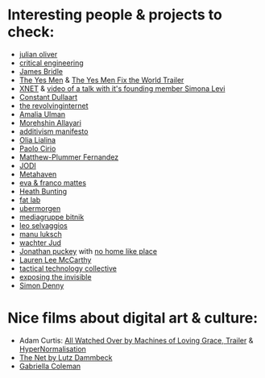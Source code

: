 # Interesting people & projects to check:

- [julian oliver](https://julianoliver.com/output/)
- [critical engineering](https://criticalengineering.org/en)
- [James Bridle](https://jamesbridle.com/)
- [The Yes Men](https://en.wikipedia.org/wiki/The_Yes_Men) & [The Yes Men Fix the World Trailer](https://www.youtube.com/watch?v=C3s_pJw7OAU)
- [XNET](https://xnet-x.net/en/) & [video of a talk with it's founding member Simona Levi](https://www.youtube.com/watch?v=nHM_FTdNhv4)
- [Constant Dullaart](http://constantdullaart.com/)
- [the revolvinginternet](http://therevolvinginternet.com/)
- [Amalia Ulman](https://amaliaulman.eu/)
- [Morehshin Allayari](http://www.morehshin.com/)
- [additivism manifesto](https://additivism.org/manifesto)
- [Olia Lialina](http://art.teleportacia.org/)
- [Paolo Cirio](https://paolocirio.net/)
- [Matthew-Plummer Fernandez](http://www.plummerfernandez.com/)
- [JODI](http://jodi.org/)
- [Metahaven](http://sprawl.space/)
- [eva & franco mattes](https://0100101110101101.org/)
- [Heath Bunting](http://irational.org/cgi-bin/cv2/temp.pl)
- [fat lab](http://fffff.at/)
- [ubermorgen](http://www.ubermorgen.com/UM/index.html)
- [mediagruppe bitnik](https://wwwwwwwwwwwwwwwwwwwwww.bitnik.org/)
- [leo selvaggios](http://leoselvaggio.com/)
- [manu luksch](http://www.manuluksch.com/)
- [wachter Jud](https://www.wachter-jud.net/)
- [Jonathan puckey](https://puckey.studio/) with [no home like place](https://no-home-like-place.com/)
- [Lauren Lee McCarthy](http://lauren-mccarthy.com) 
- [tactical technology collective](https://tacticaltech.org/) 
- [exposing the invisible](https://exposingtheinvisible.org/) 
- [Simon Denny](http://simondenny.net/) 


  

# Nice films about digital art & culture:
- Adam Curtis: [All Watched Over by Machines of Loving Grace, Trailer](https://www.youtube.com/watch?v=YgADKpMStts) & [HyperNormalisation](https://www.youtube.com/watch?v=-fny99f8amM)
- [The Net by Lutz Dammbeck](https://www.youtube.com/watch?v=wr5M6oEx2j4)
- [Gabriella Coleman](https://www.youtube.com/watch?v=vH2taNCNiPQ)

